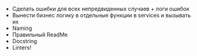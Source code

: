 - Сделать ошибки для всех непредвиденных случаев + логи ошибок
- Вынести бизнес логику в отдельные функции в services и вызывать их
- Naming
- Правильный ReadMe
- Docstring
- Linters!